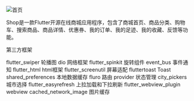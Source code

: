 ![首页](https://github.com/youxinLu/mall/blob/master/screenshots/Screenshot_20190903_092259_com.example.mall.jpg)

Shop是一款Flutter开源在线商城应用程序，包含了商城首页、商品分类、购物车、搜索商品、商品详情、优惠券、我的订单、我的足迹、我的收藏、反馈等功能。

第三方框架

flutter_swiper      轮播图
dio                 网络框架
flutter_spinkit     旋转组件
event_bus           事件通知
flutter_html        html框架
flutter_screenutil  屏幕适配
fluttertoast        Toast
shared_preferences  本地数据缓存 
fluro               路由
provider            状态管理
city_pickers        城市选择
flutter_easyrefresh 上拉加载和下拉刷新
flutter_webview_plugin webview
cached_network_image   图片缓存

